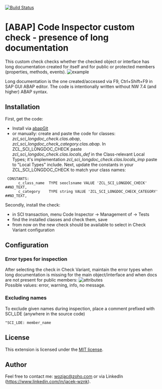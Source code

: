 [![Build Status](https://travis-ci.com/wozjac/sci-long-doc-check.svg?branch=master)](https://travis-ci.com/wozjac/sci-long-doc-check)

# [ABAP] Code Inspector custom check - presence of long documentation
This custom check checks whether the checked object or interface has long documentation created for itself and for public or protected members (properties, methods, events).
![example](https://www.mediafire.com/convkey/faba/ut3f93zijzq210t6g.jpg)

Long documentation is the one created/accessed via F9, Ctrl+Shift+F9 in SAP GUI ABAP editor.
The code is intentionally written without NW 7.4 (and higher) ABAP syntax. 

## Installation
First, get the code:  
- Install via [abapGit](https://github.com/larshp/abapGit)  
- or manually: create and paste the code for classes: *zcl_sci_longdoc_check.clas.abap*, *zcl_sci_longdoc_check_category.clas.abap*. In ZCL_SCI_LONGDOC_CHECK paste *zcl_sci_longdoc_check.clas.locals_def* in the  Class-relevant Local Types; it's implementation *zcl_sci_longdoc_check.clas.locals_imp* paste to "Local Types" include. Next, update the constants in your ZCL_SCI_LONGDOC_CHECK to match your class names:      
```ABAP
 CONSTANTS:
      c_class_name  TYPE seoclsname VALUE 'ZCL_SCI_LONGDOC_CHECK' ##NO_TEXT,
      c_category    TYPE string VALUE 'ZCL_SCI_LONGDOC_CHECK_CATEGORY' ##NO_TEXT,
```
  
Secondly, install the check:
- in SCI transaction, menu Code Inspector -> Management of -> Tests
- find the installed classes and check them, save
- from now on the new check should be available to select in Check Variant configuration

## Configuration
### Error types for inspection
After selecting the check in Check Variant, maintain the error types when long documentation is missing for the main object/interface and when docs are not present for public members:
![attributes](https://www.mediafire.com/convkey/6f0e/5t0i011y0348ixb6g.jpg)  
Possible values: error, warning, info, no message.

### Excluding names
To exclude given names during inspection, place a comment prefixed with SCI_LDE (anywhere in the source code) 
```ABAP
"SCI_LDE: member_name
```

## License
This extension is licensed under the [MIT license](http://opensource.org/licenses/MIT).

## Author
Feel free to contact me: wozjac@zoho.com or via LinkedIn (https://www.linkedin.com/in/jacek-wznk).
